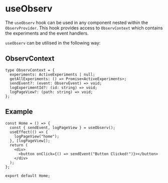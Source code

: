 # useObserv

The `useObserv` hook can be used in any component nested within the `ObservProvider`. This hook provides access to `ObservContext` which contains the experiments and the event handlers.

`useObserv` can be utilised in the following way:

## ObservContext

```tsx
type ObservContext = {
  experiments: ActiveExperiments | null;
  getAllExperiments: () => Promise<ActiveExperiments>;
  sendEvent?: (event: ObservEvent) => void;
  logExperimentId?: (id: string) => void;
  logPageView?: (path: string) => void;
};
```

## Example

```tsx
const Home = () => {
  const { sendEvent, logPageView } = useObserv();
  useEffect(() => {
    logPageView("home");
  }, [logPageView]);
  return (
    <div>
      <button onClick={() => sendEvent("Button Clicked!")}></button>
    </div>
  );
};

export default Home;
```
